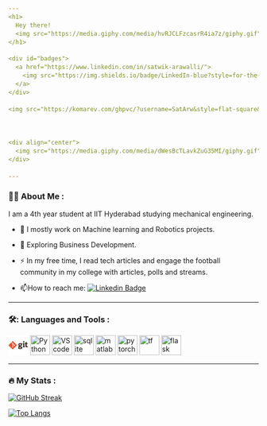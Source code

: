 ```yaml
---
<h1>
  Hey there!
  <img src="https://media.giphy.com/media/hvRJCLFzcasrR4ia7z/giphy.gif" width="30px"/>
</h1>

<div id="badges">
  <a href="https://www.linkedin.com/in/satwik-arawalli/">
    <img src="https://img.shields.io/badge/LinkedIn-blue?style=for-the-badge&logo=linkedin&logoColor=white" alt="LinkedIn Badge"/>
  </a>
</div>

<img src="https://komarev.com/ghpvc/?username=SatArw&style=flat-square&color=blue" alt=""/>



<div align="center">
  <img src="https://media.giphy.com/media/dWesBcTLavkZuG35MI/giphy.gif" width="600" height="300"/>
</div>

---
```

### 👨‍💻 About Me :
I am a 4th year student at IIT Hyderabad studying mechanical engineering. 

- :telescope: I mostly work on Machine learning and Robotics projects.

- :seedling: Exploring Business Development.

- :zap: In my free time, I read tech articles and engage the football community in my college with articles, polls and streams.

- :mailbox:How to reach me: [![Linkedin Badge](https://img.shields.io/badge/-kakbar-blue?style=flat&logo=Linkedin&logoColor=white)](https://www.linkedin.com/in/satwik-arawalli/)

---

### 🛠️: Languages and Tools :
<div>
  <img src="https://github.com/devicons/devicon/blob/master/icons/git/git-original-wordmark.svg" title="Git" **alt="Git" width="40" height="40"/>
  <img src="https://cdn.jsdelivr.net/gh/devicons/devicon/icons/python/python-original.svg" title="Python" **alt="Python" width="40" height="40"/>
  <img src="https://cdn.jsdelivr.net/gh/devicons/devicon/icons/vscode/vscode-original.svg" title="VScode" **alt="VScode" width="40" height="40"/>
  <img src="https://cdn.jsdelivr.net/gh/devicons/devicon/icons/sqlite/sqlite-original.svg" title="sqlite" **alt="sqlite" width="40" height="40"/>
  <img src="https://cdn.jsdelivr.net/gh/devicons/devicon/icons/matlab/matlab-original.svg" title="matlab" **alt="matlab" width="40" height="40"/>
  <img src="https://cdn.jsdelivr.net/gh/devicons/devicon/icons/pytorch/pytorch-original.svg" title="pytorch" **alt="pytorch" width="40" height="40"/>
  <img src="https://cdn.jsdelivr.net/gh/devicons/devicon/icons/tensorflow/tensorflow-original.svg" title="tf" **alt="tf" width="40" height="40"/>
  <img src="https://cdn.jsdelivr.net/gh/devicons/devicon/icons/flask/flask-original.svg" title="flask" **alt="flask" width="40" height="40"/>
</div>

---

### :fire: My Stats :
[![GitHub Streak](http://github-readme-streak-stats.herokuapp.com?user=SatArw&theme=dark&background=000000)](https://git.io/streak-stats)

[![Top Langs](https://github-readme-stats.vercel.app/api/top-langs/?username=SatArw&layout=compact&theme=vision-friendly-dark)](https://github.com/anuraghazra/github-readme-stats)

<!--
**SatArw/SatArw** is a ✨ _special_ ✨ repository because its `README.md` (this file) appears on your GitHub profile.

Here are some ideas to get you started:

- 🔭 I’m currently working on ...
- 🌱 I’m currently learning ...
- 👯 I’m looking to collaborate on ...
- 🤔 I’m looking for help with ...
- 💬 Ask me about ...
- 📫 How to reach me: ...
- 😄 Pronouns: ...
- ⚡ Fun fact: ...
-->
